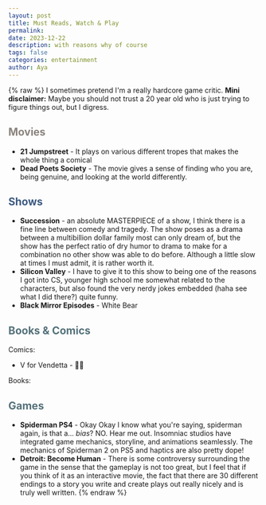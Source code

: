 ```yaml
---
layout: post
title: Must Reads, Watch & Play
permalink: 
date: 2023-12-22
description: with reasons why of course
tags: false
categories: entertainment
author: Aya
---
```

{% raw %}
I sometimes pretend I'm a really hardcore game critic.
**Mini disclaimer:** Maybe you should not trust a 20 year old who is just trying to figure things out, but I digress.

## <span style="color: #8a837d;">Movies</span>
- **21 Jumpstreet** - It plays on various different tropes that makes the whole thing a comical
- **Dead Poets Society** - The movie gives a sense of finding who you are, being genuine, and looking at the world differently.

## <span style="color: #3d5a80;">Shows</span>
- **Succession** - an absolute MASTERPIECE of a show, I think there is a fine line between comedy and tragedy. The show poses as a drama between a multibillion dollar family most can only dream of, but the show has the perfect ratio of dry humor to drama to make for a combination no other show was able to do before. Although a little slow at times I must admit, it is rather worth it. 
- **Silicon Valley** - I have to give it to this show to being one of the reasons I got into CS, younger high school me somewhat related to the characters, but also found the very nerdy jokes embedded (haha see what I did there?) quite funny.
- **Black Mirror Episodes** - White Bear

## <span style="color: #54717a;">Books & Comics</span>
Comics:
- V for Vendetta - 🧠💥

Books:

## <span style="color: #54717a;">Games</span>
- **Spiderman PS4** - Okay Okay I know what you're saying, spiderman again, is that a... *bias*? NO. Hear me out. Insomniac studios have integrated game mechanics, storyline, and animations seamlessly. The mechanics of Spiderman 2 on PS5 and haptics are also pretty dope!
- **Detroit: Become Human** - There is some controversy surrounding the game in the sense that the gameplay is not too great, but I feel that if you think of it as an interactive movie, the fact that there are 30 different endings to a story you write and create plays out really nicely and is truly well written.
{% endraw %}
